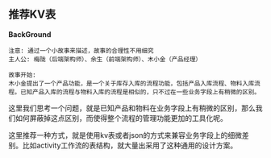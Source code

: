 ## 推荐KV表

**BackGround**

```
注意: 通过一个小故事来描述，故事的合理性不用细究
主人公: 梅陇（后端架构师）、余生（前端架构师）、木小金（产品经理）

故事开始: 
木小金提出了一个产品功能，是一个关于库存入库的流程功能，包括产品入库流程、物料入库流程。已知产品入库的流程与物料入库的流程是相似的，只不过在一些业务字段上有稍微的区别。
```

这里我们思考一个问题，就是已知产品和物料在业务字段上有稍微的区别，那么我们如何屏蔽掉这点区别，而使得整个流程的管理功能更加的工具化呢。

这里推荐一种方式，就是使用kv表或者json的方式来兼容业务字段上的细微差别。比如activity工作流的表结构，就大量出采用了这种通用的设计方案。
